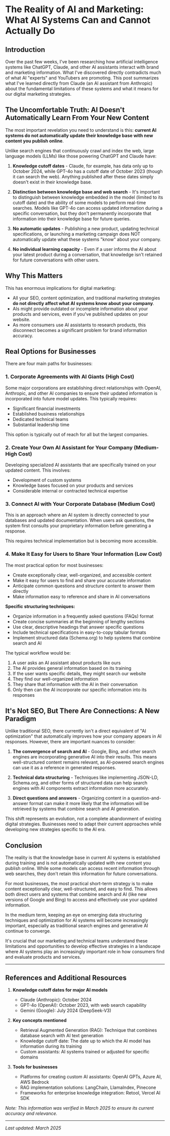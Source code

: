 # The Reality of AI and Marketing: What AI Systems Can and Cannot Actually Do

## Introduction

Over the past few weeks, I've been researching how artificial intelligence systems like ChatGPT, Claude, and other AI assistants interact with brand and marketing information. What I've discovered directly contradicts much of what AI "experts" and YouTubers are promoting. This post summarizes what I've learned directly from Claude (an AI assistant from Anthropic) about the fundamental limitations of these systems and what it means for our digital marketing strategies.

## The Uncomfortable Truth: AI Doesn't Automatically Learn From Your New Content

The most important revelation you need to understand is this: **current AI systems do not automatically update their knowledge base with new content you publish online**.

Unlike search engines that continuously crawl and index the web, large language models (LLMs) like those powering ChatGPT and Claude have:

1. **Knowledge cutoff dates** - Claude, for example, has data only up to October 2024, while GPT-4o has a cutoff date of October 2023 (though it can search the web). Anything published after these dates simply doesn't exist in their knowledge base.

2. **Distinction between knowledge base and web search** - It's important to distinguish between knowledge embedded in the model (limited to its cutoff date) and the ability of some models to perform real-time searches. Models like GPT-4o can access updated information during a specific conversation, but they don't permanently incorporate that information into their knowledge base for future queries.

3. **No automatic updates** - Publishing a new product, updating technical specifications, or launching a marketing campaign does NOT automatically update what these systems "know" about your company.

4. **No individual learning capacity** - Even if a user informs the AI about your latest product during a conversation, that knowledge isn't retained for future conversations with other users.

## Why This Matters

This has enormous implications for digital marketing:

- All your SEO, content optimization, and traditional marketing strategies **do not directly affect what AI systems know about your company**.
- AIs might provide outdated or incomplete information about your products and services, even if you've published updates on your website.
- As more consumers use AI assistants to research products, this disconnect becomes a significant problem for brand information accuracy.

## Real Options for Businesses

There are four main paths for businesses:

### 1. Corporate Agreements with AI Giants (High Cost)

Some major corporations are establishing direct relationships with OpenAI, Anthropic, and other AI companies to ensure their updated information is incorporated into future model updates. This typically requires:

- Significant financial investments
- Established business relationships
- Dedicated technical teams
- Substantial leadership time

This option is typically out of reach for all but the largest companies.

### 2. Create Your Own AI Assistant for Your Company (Medium-High Cost)

Developing specialized AI assistants that are specifically trained on your updated content. This involves:

- Development of custom systems
- Knowledge bases focused on your products and services
- Considerable internal or contracted technical expertise

### 3. Connect AI with Your Corporate Database (Medium Cost)

This is an approach where an AI system is directly connected to your databases and updated documentation. When users ask questions, the system first consults your proprietary information before generating a response.

This requires technical implementation but is becoming more accessible.

### 4. Make It Easy for Users to Share Your Information (Low Cost)

The most practical option for most businesses:

- Create exceptionally clear, well-organized, and accessible content
- Make it easy for users to find and share your accurate information
- Anticipate common questions and structure content to answer them directly
- Make information easy to reference and share in AI conversations

**Specific structuring techniques:**

- Organize information in a frequently asked questions (FAQs) format
- Create concise summaries at the beginning of lengthy sections
- Use clear, descriptive headings that answer specific questions
- Include technical specifications in easy-to-copy tabular formats
- Implement structured data (Schema.org) to help systems that combine search and AI

The typical workflow would be:
1. A user asks an AI assistant about products like ours
2. The AI provides general information based on its training
3. If the user wants specific details, they might search our website
4. They find our well-organized information
5. They share that information with the AI in their conversation
6. Only then can the AI incorporate our specific information into its responses

## It's Not SEO, But There Are Connections: A New Paradigm

Unlike traditional SEO, there currently isn't a direct equivalent of "AI optimization" that automatically improves how your company appears in AI responses. However, there are important nuances to consider:

1. **The convergence of search and AI** - Google, Bing, and other search engines are incorporating generative AI into their results. This means well-structured content remains relevant, as AI-powered search engines can use it as a reference in generated responses.

2. **Technical data structuring** - Techniques like implementing JSON-LD, Schema.org, and other forms of structured data can help search engines with AI components extract information more accurately.

3. **Direct questions and answers** - Organizing content in a question-and-answer format can make it more likely that the information will be retrieved by systems that combine search and AI generation.

This shift represents an evolution, not a complete abandonment of existing digital strategies. Businesses need to adapt their current approaches while developing new strategies specific to the AI era.

## Conclusion

The reality is that the knowledge base in current AI systems is established during training and is not automatically updated with new content you publish online. While some models can access recent information through web searches, they don't retain this information for future conversations.

For most businesses, the most practical short-term strategy is to make content exceptionally clear, well-structured, and easy to find. This allows both direct users and systems that combine search and AI (like new versions of Google and Bing) to access and effectively use your updated information.

In the medium term, keeping an eye on emerging data structuring techniques and optimization for AI systems will become increasingly important, especially as traditional search engines and generative AI continue to converge.

It's crucial that our marketing and technical teams understand these limitations and opportunities to develop effective strategies in a landscape where AI systems play an increasingly important role in how consumers find and evaluate products and services.

---

## References and Additional Resources

1. **Knowledge cutoff dates for major AI models**
   - Claude (Anthropic): October 2024
   - GPT-4o (OpenAI): October 2023, with web search capability
   - Gemini (Google): July 2024 (DeepSeek-V3)

2. **Key concepts mentioned**
   - Retrieval Augmented Generation (RAG): Technique that combines database search with AI text generation
   - Knowledge cutoff date: The date up to which the AI model has information during its training
   - Custom assistants: AI systems trained or adjusted for specific domains

3. **Tools for businesses**
   - Platforms for creating custom AI assistants: OpenAI GPTs, Azure AI, AWS Bedrock
   - RAG implementation solutions: LangChain, LlamaIndex, Pinecone
   - Frameworks for enterprise knowledge integration: Retool, Vercel AI SDK

*Note: This information was verified in March 2025 to ensure its current accuracy and relevance.*

---

*Last updated: March 2025*
